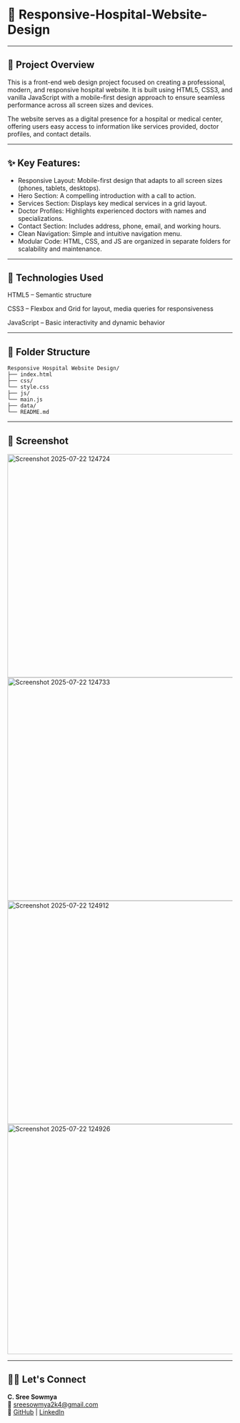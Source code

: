 # 🏥 Responsive-Hospital-Website-Design

---

## 🧠 Project Overview

This is a front-end web design project focused on creating a professional, modern, and responsive hospital website. It is built using HTML5, CSS3, and vanilla JavaScript with a mobile-first design approach to ensure seamless performance across all screen sizes and devices.

The website serves as a digital presence for a hospital or medical center, offering users easy access to information like services provided, doctor profiles, and contact details.

---

## ✨ Key Features:

 - Responsive Layout: Mobile-first design that adapts to all screen sizes (phones, tablets, desktops).
 - Hero Section: A compelling introduction with a call to action.
 - Services Section: Displays key medical services in a grid layout.
 - Doctor Profiles: Highlights experienced doctors with names and specializations.
 - Contact Section: Includes address, phone, email, and working hours.
 - Clean Navigation: Simple and intuitive navigation menu.
 - Modular Code: HTML, CSS, and JS are organized in separate folders for scalability and maintenance.

---

## 🔧 Technologies Used

HTML5 – Semantic structure

CSS3 – Flexbox and Grid for layout, media queries for responsiveness

JavaScript – Basic interactivity and dynamic behavior

---

## 📁 Folder Structure

```
Responsive Hospital Website Design/
├── index.html           
├── css/                
└── style.css
├── js/                
└── main.js           
├── data/                
└── README.md           
```

---

## 📸 Screenshot

<img width="695" height="500" alt="Screenshot 2025-07-22 124724" src="https://github.com/user-attachments/assets/77cb58da-f7c3-4a46-91a6-dcc61637c978" />
<img width="695" height="500" alt="Screenshot 2025-07-22 124733" src="https://github.com/user-attachments/assets/f541bde0-fdae-4977-a041-67d590da82b9" />
<img width="695" height="500" alt="Screenshot 2025-07-22 124912" src="https://github.com/user-attachments/assets/e9a8c2a0-429e-44ec-9e8e-32ba47002693" />
<img width="695" height="515" alt="Screenshot 2025-07-22 124926" src="https://github.com/user-attachments/assets/6cd5ff5d-b1c8-41c8-acc3-7202a6794ed1" />

---


## 🙋‍♀️ Let's Connect

**C. Sree Sowmya**  
📧 sreesowmya2k4@gmail.com  
🔗 [GitHub](https://github.com/SreeSowmya2004) | [LinkedIn](https://linkedin.com/in/sree-sowmya-0b6742283)
